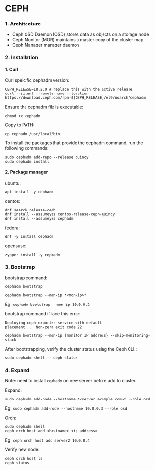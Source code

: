 # CEPH

### 1. Architecture
* Ceph OSD Daemon (OSD) stores data as objects on a storage node
* Ceph Monitor (MON) maintains a master copy of the cluster map.
* Ceph Manager manager daemon

### 2. Installation
#### 1. Curl
Curl speicific cephadm version:
```
CEPH_RELEASE=18.2.0 # replace this with the active release
curl --silent --remote-name --location https://download.ceph.com/rpm-${CEPH_RELEASE}/el9/noarch/cephadm
```

Ensure the cephadm file is executable:
```
chmod +x cephadm
```

Copy to PATH:
```
cp cephadm /usr/local/bin
```

To install the packages that provide the cephadm command, run the following commands:
```
sudo cephadm add-repo --release quincy
sudo cephadm install
```

#### 2. Package manager
ubuntu:
```
apt install -y cephadm
```

centos:
```
dnf search release-ceph
dnf install --assumeyes centos-release-ceph-quincy
dnf install --assumeyes cephadm
```

fedora:
```
dnf -y install cephadm
```

opensuse:
```
zypper install -y cephadm
```

### 3. Bootstrap
bootstrap command:
```
cephadm bootstrap
```
```
cephadm bootstrap --mon-ip *<mon-ip>*
```
Eg: `cephadm bootstrap --mon-ip 10.0.0.2`

bootstrap command if face this error:
```
Deploying ceph-exporter service with default
placement...  Non-zero exit code 22
```
```
cephadm bootstrap --mon-ip {monitor IP address} --skip-monitoring-stack
```

After bootstrapping, verify the cluster status using the Ceph CLI.:
```
sudo cephadm shell -- ceph status
```

### 4. Expand
Note: need to install `cephadm` on new server before add to cluster.

Expand:
```
sudo cephadm add-node --hostname *<server.example.com>* --role osd
```
Eg: `sudo cephadm add-node --hostname 10.0.0.3 --role osd`

Orch:
```
sudo cephadm shell
ceph orch host add <hostname> <ip_address>
```
Eg: `ceph orch host add server2 10.0.0.4`

Verify new node:
```
ceph orch host ls
ceph status
```
